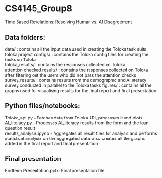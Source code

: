 # CS4145_Group8
Time Based Revelations: Resolving Human vs. AI Disagreement

## Data folders:
data/ : contains all the input data used in creating the Toloka task suits  
toloka project configs/ : contains the Toloka config files for creating the tasks on Toloka  
toloka_results/ : contains the responses collected on Toloka  
attention checked results/ : contains the responses collected on Toloka after filtering out the users who did not pass the attention checks  
survey_results/ : contains results from the demographic and AI literacy survey conducted in parallel to the Toloka tasks
figures/ : contains all the graphs used for visualising results for the final report and final presentation  


## Python files/notebooks:
Toloko_api.py - Fetches data from Toloka API, processes it and plots.  
AI_literacy.py - Processes AI_literacy results from the form and the loan question result  
results_analysis.ipynb - Aggregates all result files for analysis and performs statistical analysis on the aggregated data; also creates all the graphs added in the final report and final presentation  

## Final presentation
Endterm Presentation.pptx: Final presentation file  


